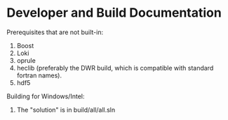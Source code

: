 # Developer and Build Documentation

Prerequisites that are not built-in:  
1. Boost  
2. Loki  
3. oprule  
4. heclib (preferably the DWR build, which is compatible with standard
fortran names).  
5. hdf5

  
Building for Windows/Intel:  
1. The "solution" is in build/all/all.sln
